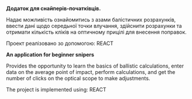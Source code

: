 **Додаток для снайперів-початківців.**

Надає можливість ознайомитись з азами балістичних розрахунків,
ввести дані щодо середьної точки влучання, здійснити розрахунки 
та отримати кількість кліків на оптичному прицілі для внесення поправок.

Проект реалізовано зо допомогою: REACT


**An application for beginner snipers**

Provides the opportunity to learn the basics of ballistic calculations, enter data on the average point of impact,
perform calculations, and get the number of clicks on the optical scope to make adjustments.

The project is implemented using: REACT
